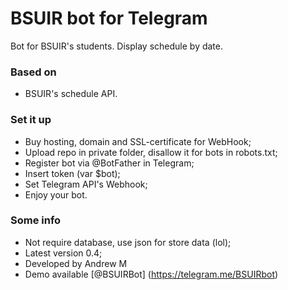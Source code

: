 # BSUIR bot for Telegram #

Bot for BSUIR's students. Display schedule by date.

### Based on ###

* BSUIR's schedule API.

### Set it up ###

* Buy hosting, domain and SSL-certificate for WebHook;
* Upload repo in private folder, disallow it for bots in robots.txt;
* Register bot via @BotFather in Telegram;
* Insert token (var $bot);
* Set Telegram API's Webhook;
* Enjoy your bot.

### Some info ###

* Not require database, use json for store data (lol);
* Latest version 0.4;
* Developed by Andrew M
* Demo available [@BSUIRBot] (https://telegram.me/BSUIRbot)